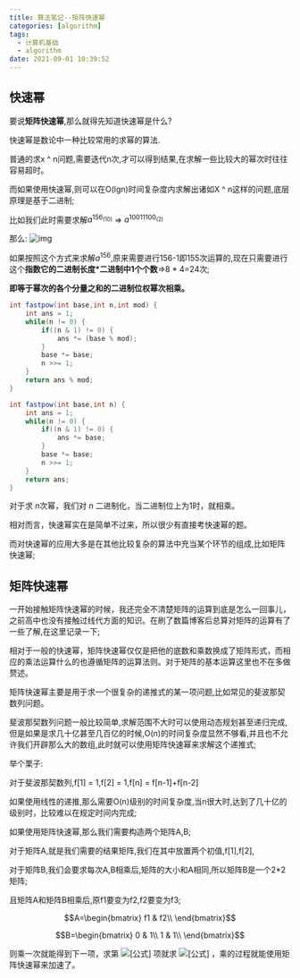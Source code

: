 ```yaml
---
title: 算法笔记--矩阵快速幂
categories: [algorithm]
tags:
  - 计算机基础
  - algorithm
date: 2021-09-01 10:39:52
---
```


## 快速幂

要说**矩阵快速幂**,那么就得先知道快速幂是什么?

快速幂是数论中一种比较常用的求幂的算法.

普通的求x ^ n问题,需要迭代n次,才可以得到结果,在求解一些比较大的幂次时往往容易超时。

而如果使用快速幂,则可以在O(lgn)时间复杂度内求解出诸如X ^ n这样的问题,底层原理是基于二进制;

比如我们此时需要求解$a ^ {156_\text{(10)}}$	=>	$a^{10011100_\text{(2)}}$

那么:
![img](https://gitee.com/cao_ziqiang/img/raw/master/20210901104520.png)

如果按照这个方式来求解$a ^ {156}$,原来需要进行156-1即155次运算的,现在只需要进行这个**指数它的二进制长度*二进制中1个个数**=>8 * 4=24次;

**即等于幂次的各个分量之和的二进制位权幂次相乘。**

```java
int fastpow(int base,int n,int mod) {
	int ans = 1;
	while(n != 0) {
		if((n & 1) != 0) {
            ans *= (base % mod);
        }
        base *= base;
		n >>= 1;
	}
	return ans % mod;
}

int fastpow(int base,int n) {
	int ans = 1;
	while(n != 0) {
		if((n & 1) != 0) {
            ans *= base;
        }
        base *= base;
		n >>= 1;
	}
	return ans;
}
```

对于求 $n$次幂，我们对 $n$ 二进制化，当二进制位上为1时，就相乘。

相对而言，快速幂实在是简单不过来，所以很少有直接考快速幂的题。

而对快速幂的应用大多是在其他比较复杂的算法中充当某个环节的组成,比如矩阵快速幂;

## 矩阵快速幂

一开始接触矩阵快速幂的时候，我还完全不清楚矩阵的运算到底是怎么一回事儿，之前高中也没有接触过线代方面的知识。在刷了数篇博客后总算对矩阵的运算有了一些了解,在这里记录一下;

相对于一般的快速幂，矩阵快速幂仅仅是把他的底数和乘数换成了矩阵形式，而相应的乘法运算什么的也遵循矩阵的运算法则。对于矩阵的基本运算这里也不在多做赘述。

矩阵快速幂主要是用于求一个很复杂的递推式的某一项问题,比如常见的斐波那契数列问题。

斐波那契数列问题一般比较简单,求解范围不大时可以使用动态规划甚至递归完成,但是如果是求几十亿甚至几百亿的时候,O(n)的时间复杂度显然不够看,并且也不允许我们开辟那么大的数组,此时就可以使用矩阵快速幂来求解这个递推式;

举个栗子:

对于斐波那契数列,f[1] = 1,f[2] = 1,f[n] = f[n-1]+f[n-2]

如果使用线性的递推,那么需要O(n)级别的时间复杂度,当n很大时,达到了几十亿的级别时，比较难以在规定时间内完成;

如果使用矩阵快速幂,那么我们需要构造两个矩阵A,B;

对于矩阵A,就是我们需要的结果矩阵,我们在其中放置两个初值,f[1],f[2],

对于矩阵B,我们会要求每次A,B相乘后,矩阵的大小和A相同,所以矩阵B是一个2*2矩阵;

且矩阵A和矩阵B相乘后,原f1要变为f2,f2要变为f3;

$$A=\begin{bmatrix}
	f1 & f2\\ 
	\end{bmatrix}$$

$$B=\begin{bmatrix}
	0 & 1\\
	1 & 1\\ 
	\end{bmatrix}$$

则乘一次就能得到下一项，求第 ![[公式]](https://www.zhihu.com/equation?tex=m) 项就求 ![[公式]](https://www.zhihu.com/equation?tex=A\times+B^m) ，乘的过程就能使用矩阵快速幂来加速了。





